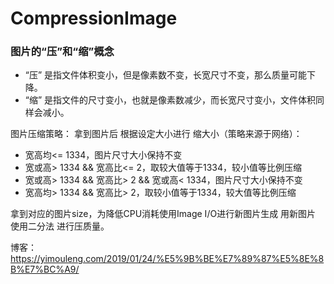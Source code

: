# CompressionImage

### 图片的“压”和“缩”概念

- “压” 是指文件体积变小，但是像素数不变，长宽尺寸不变，那么质量可能下降。
- “缩” 是指文件的尺寸变小，也就是像素数减少，而长宽尺寸变小，文件体积同样会减小。

图片压缩策略：
拿到图片后 根据设定大小进行 缩大小（策略来源于网络）：

- 宽高均<= 1334，图片尺寸大小保持不变
- 宽或高> 1334 && 宽高比<= 2，取较大值等于1334，较小值等比例压缩
- 宽或高> 1334 && 宽高比> 2 && 宽或高< 1334，图片尺寸大小保持不变
- 宽高均> 1334 && 宽高比> 2，取较小值等于1334，较大值等比例压缩

拿到对应的图片size，为降低CPU消耗使用Image I/O进行新图片生成
用新图片 使用二分法 进行压质量。

博客：https://yimouleng.com/2019/01/24/%E5%9B%BE%E7%89%87%E5%8E%8B%E7%BC%A9/
